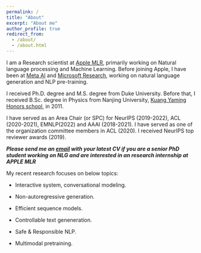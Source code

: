 ```yaml
---
permalink: /
title: "About"
excerpt: "About me"
author_profile: true
redirect_from: 
  - /about/
  - /about.html
---
```


I am a Research scientist at [Apple MLR](https://machinelearning.apple.com), primarily working on Natural language processing and Machine Learning. Before joining Apple, I have been at [Meta AI](https://ai.facebook.com/research/NLP/) and  [Microsoft Research](https://www.microsoft.com/en-us/research/group/natural-language-processing/), working on natural language generation and NLP pre-training. 

I received Ph.D. degree and M.S. degree from Duke University. Before that, I received B.Sc. degree in Physics from Nanjing University, [Kuang Yaming Honors school](http://dii.nju.edu.cn/kuangym/?lang=en), in 2011.

I have served as an Area Chair (or SPC) for NeurIPS (2019-2022), ACL (2020-2021), EMNLP(2022) and AAAI (2018-2021). I have served as one of the organization committee members in ACL (2020). I received NeurIPS top reviewer awards (2019). 

***Please send me an [email](mailto:yizzhang@apple.com) with your latest CV if you are a senior PhD student working on NLG and are interested in an research internship at APPLE MLR***

My recent research focuses on below topics:

- Interactive system, conversational modeling.

- Non-autoregressive generation.

- Efficient sequence models.

- Controllable text geneneration.

- Safe & Responsible NLP. 

- Multimodal pretraining. 





